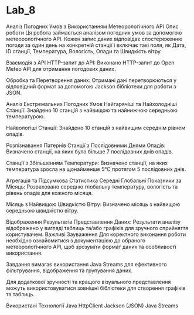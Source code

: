 # Lab_8

Аналіз Погодних Умов з Використанням Метеорологічного API
Опис роботи
Ця робота займається аналізом погодних умов за допомогою метеорологічного API. Кожен запис даних відповідає спостереженню погоди за один день на конкретній станції і включає такі поля, як Дата, ID станції, Температура, Вологість, Опади та Швидкість вітру.

Взаємодія з API
HTTP-запит до API: Виконано HTTP-запит до Open Meteo API для отримання погодових даних.

Обробка та Перетворення даних: Отримані дані перетворюються у відповідний формат за допомогою Jackson бібліотеки для роботи з JSON.

Аналіз Екстремальних Погодних Умов
Найгарячіші та Найхолодніші Станції: Знайдено 10 станцій з найвищою та найнижчою середньою температурою.

Найвологіші Станції: Знайдено 10 станцій з найвищим середнім рівнем опадів.

Розпізнавання Патернів
Станції з Послідовними Днями Опадів: Визначено станції, на яких було більше 7 послідовних днів опадів.

Станції з Збільшенням Температури: Визначено станції, на яких температура зросла на щонайменше 5°C протягом 5 послідовних днів.

Агрегація та Підсумкова Статистика
Середні Глобальні Показники за Місяць: Розраховано середню глобальну температуру, вологість та рівень опадів для кожного місяця.

Місяць з Найвищою Швидкістю Вітру: Визначено місяць з найвищою середньою швидкістю вітру.

Відображення Результатів
Представлення Даних: Результати аналізу відображено у вигляді таблиць та/або графіків для зручного сприйняття користувачем.
Важливі Зауваження
Для коректного виконання роботи необхідно ознайомитися з документацією до обраного метеорологічного API, щоб зрозуміти формат даних та особливості використання.

Завдання вимагає використання Java Streams для ефективного фільтрування, відображення та групування даних.

Для додаткової зручності та кращого візуального представлення можуть використовуватися зовнішні бібліотеки для створення графіків та таблиць.

Використані Технології
Java
HttpClient
Jackson (JSON)
Java Streams
